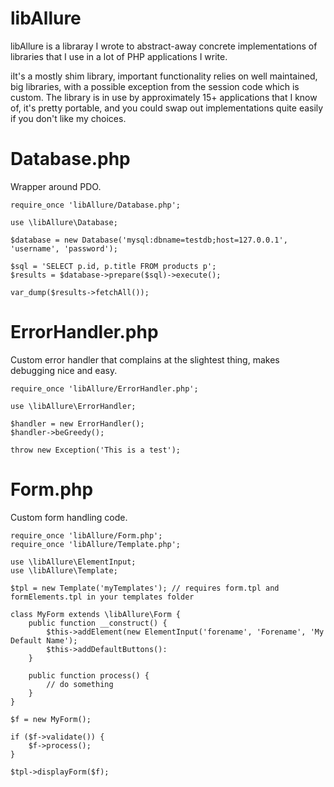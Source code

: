 libAllure
==

libAllure is a libraray I wrote to abstract-away concrete implementations of libraries that I use in a lot of PHP applications I write. 

iIt's a mostly shim library, important functionality relies on well maintained, big libraries, with a possible exception from the session code which is custom. The library is in use by approximately 15+ applications that I know of, it's pretty portable, and you could swap out implementations quite easily if you don't like my choices.

Database.php
===
Wrapper around PDO.

	require_once 'libAllure/Database.php';

	use \libAllure\Database;

	$database = new Database('mysql:dbname=testdb;host=127.0.0.1', 'username', 'password');

	$sql = 'SELECT p.id, p.title FROM products p';
	$results = $database->prepare($sql)->execute();

	var_dump($results->fetchAll());

ErrorHandler.php
===
Custom error handler that complains at the slightest thing, makes debugging nice and easy.

	require_once 'libAllure/ErrorHandler.php';

	use \libAllure\ErrorHandler;

	$handler = new ErrorHandler();
	$handler->beGreedy();

	throw new Exception('This is a test');

Form.php
===
Custom form handling code. 

	require_once 'libAllure/Form.php';
	require_once 'libAllure/Template.php';

	use \libAllure\ElementInput;
	use \libAllure\Template;

	$tpl = new Template('myTemplates'); // requires form.tpl and formElements.tpl in your templates folder

	class MyForm extends \libAllure\Form {
		public function __construct() {
			$this->addElement(new ElementInput('forename', 'Forename', 'My Default Name');
			$this->addDefaultButtons():
		}

		public function process() {
			// do something
		}
	}

	$f = new MyForm();

	if ($f->validate()) {
		$f->process();
	}

	$tpl->displayForm($f);
